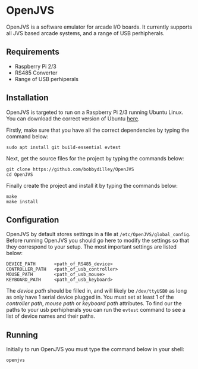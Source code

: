 # OpenJVS

OpenJVS is a software emulator for arcade I/O boards. It currently supports all JVS based arcade systems, and a range of USB perhipherals.

## Requirements

- Raspberry Pi 2/3
- RS485 Converter
- Range of USB perhiperals

## Installation

OpenJVS is targeted to run on a Raspberry Pi 2/3 running Ubuntu Linux. You can download the correct version of Ubuntu [here]().

Firstly, make sure that you have all the correct dependencies by typing the command below:

```
sudo apt install git build-essential evtest
```

Next, get the source files for the project by typing the commands below:

```
git clone https://github.com/bobbydilley/OpenJVS
cd OpenJVS
```

Finally create the project and install it by typing the commands below:

```
make
make install
```

## Configuration

OpenJVS by default stores settings in a file at `/etc/OpenJVS/global_config`. Before running OpenJVS you should go here to modify the settings so that they correspond to your setup. The most important settings are listed below:

```
DEVICE_PATH       <path_of_RS485_device>
CONTROLLER_PATH   <path_of_usb_controller>
MOUSE_PATH        <path_of_usb_mouse>
KEYBOARD_PATH     <path_of_usb_keyboard>
```

The _device path_ should be filled in, and will likely be `/dev/ttyUSB0` as long as only have 1 serial device plugged in. You must set at least 1 of the _controller path_, _mouse path_ or _keyboard path_ attributes. To find our the paths to your usb perhipherals you can run the `evtest` command to see a list of device names and their paths.

## Running

Initially to run OpenJVS you must type the command below in your shell:

```
openjvs
```
